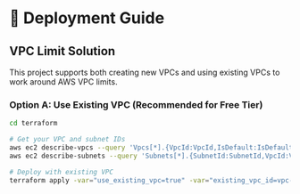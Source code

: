 # 🚀 Deployment Guide

## VPC Limit Solution

This project supports both creating new VPCs and using existing VPCs to work around AWS VPC limits.

### Option A: Use Existing VPC (Recommended for Free Tier)
```bash
cd terraform

# Get your VPC and subnet IDs
aws ec2 describe-vpcs --query 'Vpcs[*].{VpcId:VpcId,IsDefault:IsDefault,CidrBlock:CidrBlock}'
aws ec2 describe-subnets --query 'Subnets[*].{SubnetId:SubnetId,VpcId:VpcId,CidrBlock:CidrBlock}'

# Deploy with existing VPC
terraform apply -var="use_existing_vpc=true" -var="existing_vpc_id=vpc-xxxxxx" -var="existing_public_subnets=['subnet-xxxxxx','subnet-yyyyyy']"
